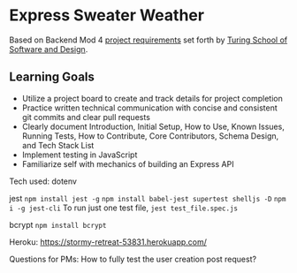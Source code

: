 # Express Sweater Weather
Based on Backend Mod 4 [project requirements](https://backend.turing.io/module4/projects/express_sweater_weather/express_sweater_weather_spec) set forth by [Turing School of Software and Design](https://turing.io/).

## Learning Goals
* Utilize a project board to create and track details for project completion
* Practice written technical communication with concise and consistent git commits and clear pull requests
* Clearly document Introduction, Initial Setup, How to Use, Known Issues, Running Tests, How to Contribute, Core Contributors, Schema Design, and Tech Stack List
* Implement testing in JavaScript
* Familiarize self with mechanics of building an Express API

Tech used:
dotenv


jest
`npm install jest -g`
`npm install babel-jest supertest shelljs -D`
`npm i -g jest-cli`
To run just one test file,
`jest test_file.spec.js`

bcrypt
`npm install bcrypt`

Heroku:
https://stormy-retreat-53831.herokuapp.com/

Questions for PMs:
How to fully test the user creation post request?
